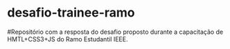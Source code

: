 # desafio-trainee-ramo

#Repositório com a resposta do desafio proposto durante a capacitação de HMTL+CSS3+JS do Ramo Estudantil IEEE.
